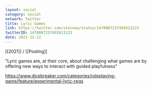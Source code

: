 ```yaml
---
layout: social
category: social
network: Twitter
title: Lyric Games
link: https://twitter.com/steinea/status/1470087237492613123
twitterID: 1470087237492613123
date: 2021-12-12
---
```


[[2021]] / [[Posting]]

"Lyric games are, at their core, about challenging what games are by offering new ways to interact with guided playfulness"

<https://www.dicebreaker.com/categories/roleplaying-game/feature/experimental-lyric-rpgs>
